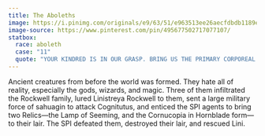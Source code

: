 ```yaml
---
title: The Aboleths
image: https://i.pinimg.com/originals/e9/63/51/e963513ee26aecfdbdb1189e5e0a0ede.png
image-source: https://www.pinterest.com/pin/495677502717077107/
statbox:
  race: aboleth
  case: "11"
  quote: "YOUR KINDRED IS IN OUR GRASP. BRING US THE PRIMARY CORPOREAL ELEMENT, OR WE WILL INCORPORATE THE KINDRED INTO OUR LEGION. WE ARRANGE A DISTRACTION—TO MINIMIZE INTERFERENCE FROM OTHER CORPOREAL BEINGS. BRING IT NOW. WE WILL GUIDE YOU. OR DO NOT, AND WE WILL WRACK YOUR TERRITORY WITH SUFFERING."
---
```

Ancient creatures from before the world was formed. They hate all of reality, especially the gods, wizards, and magic. Three of them infiltrated the Rockwell family, lured Linistreya Rockwell to them, sent a large military force of sahuagin to attack Cognitutus, and enticed the SPI agents to bring two Relics—the Lamp of Seeming, and the Cornucopia in Hornblade form—to their lair. The SPI defeated them, destroyed their lair, and rescued Lini.
